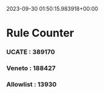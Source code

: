 2023-09-30 01:50:15.983918+00:00
# Rule Counter 
 ### UCATE : 389170

 ### Veneto : 188427

 ### Allowlist : 13930